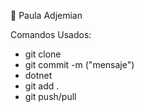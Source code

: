 :tada: Paula Adjemian

Comandos Usados:
- git clone 
- git commit -m ("mensaje")
- dotnet
- git add .
- git push/pull
